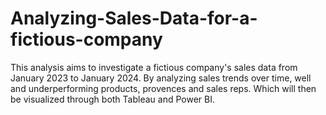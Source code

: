 # Analyzing-Sales-Data-for-a-fictious-company
This analysis aims to investigate a fictious company's sales data from January 2023 to January 2024. By analyzing sales trends over time, well and underperforming products, provences and sales reps. Which will then be visualized through both Tableau and Power BI.
